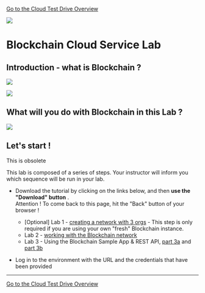 [Go to the Cloud Test Drive Overview](../README.md)

![](../common/images/customer.logo2.png)

# Blockchain Cloud Service Lab #

## Introduction - what is Blockchain ? ##

![](images/what-is-blockchain.png)

![](images/blockchain-components.png)

## What will you do with Blockchain in this Lab ? ##

![](images/hol-steps.png)

## Let's start ! ##

This is obsolete

This lab is composed of a series of steps.  Your instructor will inform you which sequence will be run in your lab.

+ Download the tutorial by clicking on the links below, and then **use the "Download" button** .  
Attention ! To come back to this page, hit the "Back" button of your browser !

  - [Optional] Lab 1 - [creating a network with 3 orgs](Lab1_BCS_Network_HOL%20FOR_VM.docx) - This step is only required if you are using your own "fresh" Blockchain instance. 
  - Lab 2 - [working with the Blockchain network](Lab2_BCS_Network_HOL.docx)
  - Lab 3 - Using the Blockchain Sample App & REST API, [part 3a](Lab3a_BCS_Network_1Hour_Transactions.docx) and [part 3b](Lab3b_BCS_Network_1Hour_REST_API.docx)
+ Log in to the environment with the URL and the credentials that have been provided



---

[Go to the Cloud Test Drive Overview](../README.md)